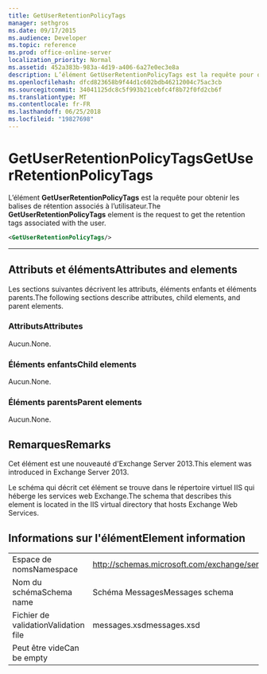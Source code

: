 ```yaml
---
title: GetUserRetentionPolicyTags
manager: sethgros
ms.date: 09/17/2015
ms.audience: Developer
ms.topic: reference
ms.prod: office-online-server
localization_priority: Normal
ms.assetid: 452a383b-983a-4d19-a406-6a27e0ec3e8a
description: L’élément GetUserRetentionPolicyTags est la requête pour obtenir les balises de rétention associés à l’utilisateur.
ms.openlocfilehash: dfcd823658b9f44d1c602bdb46212004c75ac3cb
ms.sourcegitcommit: 34041125dc8c5f993b21cebfc4f8b72f0fd2cb6f
ms.translationtype: MT
ms.contentlocale: fr-FR
ms.lasthandoff: 06/25/2018
ms.locfileid: "19827698"
---
```

# <a name="getuserretentionpolicytags"></a><span data-ttu-id="2fbd3-103">GetUserRetentionPolicyTags</span><span class="sxs-lookup"><span data-stu-id="2fbd3-103">GetUserRetentionPolicyTags</span></span>

<span data-ttu-id="2fbd3-104">L’élément **GetUserRetentionPolicyTags** est la requête pour obtenir les balises de rétention associés à l’utilisateur.</span><span class="sxs-lookup"><span data-stu-id="2fbd3-104">The **GetUserRetentionPolicyTags** element is the request to get the retention tags associated with the user.</span></span> 
  
```XML
<GetUserRetentionPolicyTags/>

```

 ****
## <a name="attributes-and-elements"></a><span data-ttu-id="2fbd3-105">Attributs et éléments</span><span class="sxs-lookup"><span data-stu-id="2fbd3-105">Attributes and elements</span></span>

<span data-ttu-id="2fbd3-106">Les sections suivantes décrivent les attributs, éléments enfants et éléments parents.</span><span class="sxs-lookup"><span data-stu-id="2fbd3-106">The following sections describe attributes, child elements, and parent elements.</span></span>
  
### <a name="attributes"></a><span data-ttu-id="2fbd3-107">Attributs</span><span class="sxs-lookup"><span data-stu-id="2fbd3-107">Attributes</span></span>

<span data-ttu-id="2fbd3-108">Aucun.</span><span class="sxs-lookup"><span data-stu-id="2fbd3-108">None.</span></span>
  
### <a name="child-elements"></a><span data-ttu-id="2fbd3-109">Éléments enfants</span><span class="sxs-lookup"><span data-stu-id="2fbd3-109">Child elements</span></span>

<span data-ttu-id="2fbd3-110">Aucun.</span><span class="sxs-lookup"><span data-stu-id="2fbd3-110">None.</span></span>
  
### <a name="parent-elements"></a><span data-ttu-id="2fbd3-111">Éléments parents</span><span class="sxs-lookup"><span data-stu-id="2fbd3-111">Parent elements</span></span>

<span data-ttu-id="2fbd3-112">Aucun.</span><span class="sxs-lookup"><span data-stu-id="2fbd3-112">None.</span></span>
  
## <a name="remarks"></a><span data-ttu-id="2fbd3-113">Remarques</span><span class="sxs-lookup"><span data-stu-id="2fbd3-113">Remarks</span></span>

<span data-ttu-id="2fbd3-114">Cet élément est une nouveauté d'Exchange Server 2013.</span><span class="sxs-lookup"><span data-stu-id="2fbd3-114">This element was introduced in Exchange Server 2013.</span></span>
  
<span data-ttu-id="2fbd3-115">Le schéma qui décrit cet élément se trouve dans le répertoire virtuel IIS qui héberge les services web Exchange.</span><span class="sxs-lookup"><span data-stu-id="2fbd3-115">The schema that describes this element is located in the IIS virtual directory that hosts Exchange Web Services.</span></span>
  
## <a name="element-information"></a><span data-ttu-id="2fbd3-116">Informations sur l'élément</span><span class="sxs-lookup"><span data-stu-id="2fbd3-116">Element information</span></span>

|||
|:-----|:-----|
|<span data-ttu-id="2fbd3-117">Espace de noms</span><span class="sxs-lookup"><span data-stu-id="2fbd3-117">Namespace</span></span>  <br/> |http://schemas.microsoft.com/exchange/services/2006/messages  <br/> |
|<span data-ttu-id="2fbd3-118">Nom du schéma</span><span class="sxs-lookup"><span data-stu-id="2fbd3-118">Schema name</span></span>  <br/> |<span data-ttu-id="2fbd3-119">Schéma Messages</span><span class="sxs-lookup"><span data-stu-id="2fbd3-119">Messages schema</span></span>  <br/> |
|<span data-ttu-id="2fbd3-120">Fichier de validation</span><span class="sxs-lookup"><span data-stu-id="2fbd3-120">Validation file</span></span>  <br/> |<span data-ttu-id="2fbd3-121">messages.xsd</span><span class="sxs-lookup"><span data-stu-id="2fbd3-121">messages.xsd</span></span>  <br/> |
|<span data-ttu-id="2fbd3-122">Peut être vide</span><span class="sxs-lookup"><span data-stu-id="2fbd3-122">Can be empty</span></span>  <br/> ||
   

